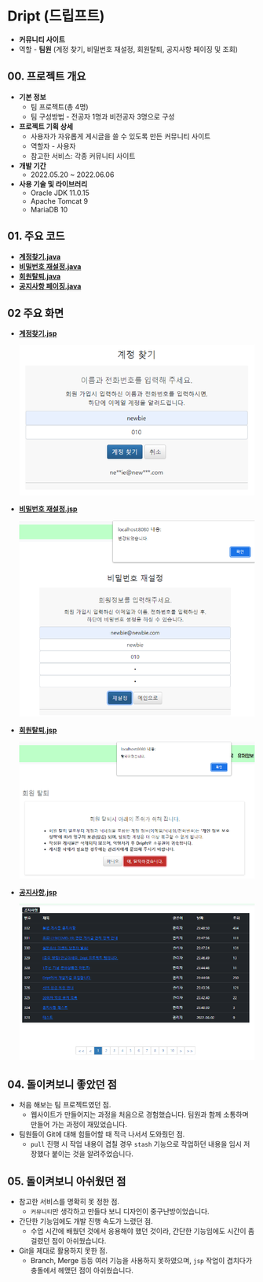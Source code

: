 # Dript (드립프트)

- **커뮤니티 사이트**
- 역할 - **팀원** (계정 찾기, 비밀번호 재설정, 회원탈퇴, 공지사항 페이징 및 조회)

## 00. 프로젝트 개요

- **기본 정보**
  - 팀 프로젝트(총 4명)
  - 팀 구성방법 - 전공자 1명과 비전공자 3명으로 구성
- **프로젝트 기획 상세**
  - 사용자가 자유롭게 게시글을 쓸 수 있도록 만든 커뮤니티 사이트
  - 역할자 - 사용자
  - 참고한 서비스: 각종 커뮤니티 사이트
- **개발 기간**
  - 2022.05.20 ~ 2022.06.06
- **사용 기술 및 라이브러리**
  - Oracle JDK 11.0.15
  - Apache Tomcat 9
  - MariaDB 10

## 01. 주요 코드

- **[계정찾기.java](https://github.com/newbieccc/Dripft/blob/main/src/main/java/web/IdFind.java)**
- **[비밀번호 재설정.java](https://github.com/newbieccc/Dripft/blob/main/src/main/java/web/PWFind.java)**
- **[회원탈퇴.java](https://github.com/newbieccc/Dripft/blob/main/src/main/java/web/DeleteAccount.java)**
- **[공지사항 페이징.java](https://github.com/newbieccc/Dripft/blob/main/src/main/java/web/NoticeList.java)**

## 02 주요 화면

- **[계정찾기.jsp](https://github.com/newbieccc/Dripft/blob/main/src/main/webapp/idFind.jsp)**

  ![idFind](/src/main/webapp/screenshot/idFind.png)

- **[비밀번호 재설정.jsp](https://github.com/newbieccc/Dripft/blob/main/src/main/webapp/pwFind.jsp)**

  ![pwFind](/src/main/webapp/screenshot/pwFind.png)

- **[회원탈퇴.jsp](https://github.com/newbieccc/Dripft/blob/main/src/main/webapp/accountDel.jsp)**

  ![accountDel](/src/main/webapp/screenshot/accountDel.png)

- **[공지사항.jsp](https://github.com/newbieccc/Dripft/blob/main/src/main/webapp/notice.jsp)**

  ![notice](/src/main/webapp/screenshot/notice.png)
  
## 04. 돌이켜보니 좋았던 점

- 처음 해보는 팀 프로젝트였던 점.
  - 웹사이트가 만들어지는 과정을 처음으로 경험했습니다. 팀원과 함께 소통하며 만들어 가는 과정이 재밌었습니다.
- 팀원들이 Git에 대해 힘들어할 때 적극 나서서 도와줬던 점.
  - `pull` 진행 시 작업 내용이 겹칠 경우 `stash` 기능으로 작업하던 내용을 임시 저장했다 붙이는 것을 알려주었습니다.

## 05. 돌이켜보니 아쉬웠던 점

- 참고한 서비스를 명확히 못 정한 점.
  - `커뮤니티`만 생각하고 만들다 보니 디자인이 중구난방이었습니다.
- 간단한 기능임에도 개발 진행 속도가 느렸던 점.
  - 수업 시간에 배웠던 것에서 응용해야 했던 것이라, 간단한 기능임에도 시간이 좀 걸렸던 점이 아쉬웠습니다.
- Git을 제대로 활용하지 못한 점.
  - Branch, Merge 등등 여러 기능을 사용하지 못하였으며, `jsp` 작업이 겹치다가 충돌에서 헤맸던 점이 아쉬웠습니다.

